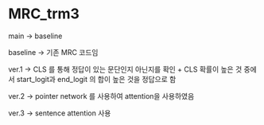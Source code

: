 # MRC_trm3
main
-> baseline

baseline
-> 기존 MRC 코드임


ver.1
-> CLS 를 통해 정답이 있는 문단인지 아닌지를 확인 + CLS 확률이 높은 것 중에서 start_logit과 end_logit 의 합이 높은 것을 정답으로 함

ver.2
-> pointer network 를 사용하여 attention을 사용하였음

ver.3
-> sentence attention 사용

